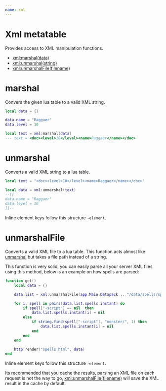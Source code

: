 ```yaml
---
name: xml
---
```


# Xml metatable

Provides access to XML manipulation functions.

- [xml:marshal(data)](#marshal)
- [xml:unmarshal(string)](#unmarshal)
- [xml:unmarshalFile(filename)](#unmarshalfile)

# marshal

Convers the given lua table to a valid XML string.

```lua
local data = {}

data.name = "Raggaer"
data.level = 10

local text = xml:marshal(data)
--- text = <doc><level>10</level><name>Raggaer</name></doc>
```

# unmarshal

Converts a valid XML string to a lua table.

```lua
local text = "<doc><level>10</level><name>Raggaer</name></doc>"

local data = xml:unmarshal(text)
--[[
data.name = "Raggaer"
data.level = 10
]]--
```

Inline element keys follow this structure `-element`.

# unmarshalFile

Converts a valid XML file to a lua table. This function acts almost like [unmarshal](#unmarshal) but takes a file path instead of a string.

This function is very solid, you can easily parse all your server XML files using this method, below is an example on how spells are parsed:

```lua
function get()
    local data = {}

    data.list = xml:unmarshalFile(app.Main.Datapack .. "/data/spells/spells.xml")

    for i, spell in pairs(data.list.spells.instant) do
        if spell["-script"] == nil  then
            data.list.spells.instant[i] = nil
        else
            if string.find(spell["-script"], "monster/", 1) then
                data.list.spells.instant[i] = nil
            end
        end
    end

    http:render("spells.html", data)
end
```

Inline element keys follow this structure `-element`.

Its recommended that you cache the results, parsing an XML file on each request is not the way to go, [xml:unmarshalFile(filename)](#unmarshalfile) will save the XML result in the cache by default.